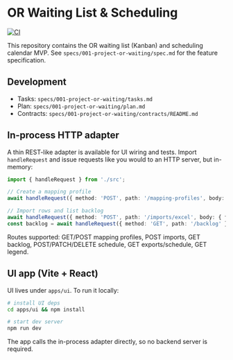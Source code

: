 # OR Waiting List & Scheduling

[![CI](https://github.com/alshakhasm/waiting-list-dashboard/actions/workflows/ci.yml/badge.svg?branch=main)](https://github.com/alshakhasm/waiting-list-dashboard/actions/workflows/ci.yml)

This repository contains the OR waiting list (Kanban) and scheduling calendar MVP. See `specs/001-project-or-waiting/spec.md` for the feature specification.

## Development
- Tasks: `specs/001-project-or-waiting/tasks.md`
- Plan: `specs/001-project-or-waiting/plan.md`
- Contracts: `specs/001-project-or-waiting/contracts/README.md`

## In-process HTTP adapter
A thin REST-like adapter is available for UI wiring and tests. Import `handleRequest` and issue requests like you would to an HTTP server, but in-memory:

```ts
import { handleRequest } from './src';

// Create a mapping profile
await handleRequest({ method: 'POST', path: '/mapping-profiles', body: { name: 'Default', owner: 'ops', fieldMappings: { A: 'a' } } });

// Import rows and list backlog
await handleRequest({ method: 'POST', path: '/imports/excel', body: { fileName: 'seed.xlsx', rows: [ { patientName: 'A', mrn: '1', procedure: 'Proc', estDurationMin: 30 } ] } });
const backlog = await handleRequest({ method: 'GET', path: '/backlog' });
```

Routes supported: GET/POST mapping profiles, POST imports, GET backlog, POST/PATCH/DELETE schedule, GET exports/schedule, GET legend.

## UI app (Vite + React)
UI lives under `apps/ui`. To run it locally:

```bash
# install UI deps
cd apps/ui && npm install

# start dev server
npm run dev
```

The app calls the in-process adapter directly, so no backend server is required.

